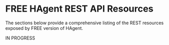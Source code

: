 FREE HAgent REST API Resources
====

The sections below provide a comprehensive listing of the REST resources exposed by FREE version of HAgent.

IN PROGRESS
